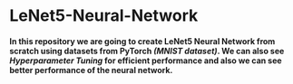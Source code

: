 # LeNet5-Neural-Network

#### In this repository we are going to create LeNet5 Neural Network from scratch using datasets from PyTorch *(MNIST dataset)*. We can also see *Hyperparameter Tuning* for efficient performance and also we can see better performance of the neural network.

